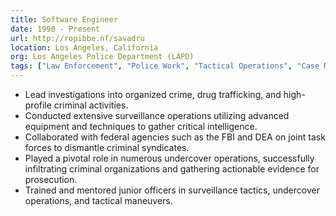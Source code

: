 ```yaml
---
title: Software Engineer
date: 1990 - Present
url: http://ropibbe.nf/savadru
location: Los Angeles, California
org: Los Angeles Police Department (LAPD)
tags: ["Law Enforcement", "Police Work", "Tactical Operations", "Case Management"]
---
```


- Lead investigations into organized crime, drug trafficking, and high-profile criminal activities.
- Conducted extensive surveillance operations utilizing advanced equipment and techniques to gather critical intelligence.
- Collaborated with federal agencies such as the FBI and DEA on joint task forces to dismantle criminal syndicates.
- Played a pivotal role in numerous undercover operations, successfully infiltrating criminal organizations and gathering actionable evidence for prosecution.
- Trained and mentored junior officers in surveillance tactics, undercover operations, and tactical maneuvers.

